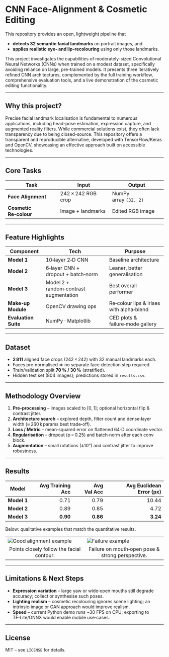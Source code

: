# CNN Face‑Alignment & Cosmetic Editing

This repository provides an open, lightweight pipeline that
* **detects 32 semantic facial landmarks** on portrait images, and
* **applies realistic eye‑ and lip‑recolouring** using only those landmarks.

This project investigates the capabilities of moderately-sized Convolutional Neural Networks (CNNs) when trained on a modest dataset, specifically avoiding reliance on large, pre-trained models. It presents three iteratively refined CNN architectures, complemented by the full training workflow, comprehensive evaluation tools, and a live demonstration of the cosmetic editing functionality.

---
## Why this project?
Precise facial landmark localisation is fundamental to numerous applications, including head-pose estimation, expression capture, and augmented reality filters. While commercial solutions exist, they often lack transparency due to being closed-source. This repository offers a transparent and reproducible alternative, developed with TensorFlow/Keras and OpenCV, showcasing an effective approach built on accessible technologies.

---
## Core Tasks
| Task | Input | Output |
|------|-------|--------|
| **Face Alignment** | 242 × 242 RGB crop | NumPy array `(32, 2)` |
| **Cosmetic Re‑colour** | Image + landmarks | Edited RGB image |

---
## Feature Highlights
| Component | Tech | Purpose |
|-----------|------|---------|
| **Model 1** | 10‑layer 2‑D CNN | Baseline architecture |
| **Model 2** | 6‑layer CNN + dropout + batch‑norm | Leaner, better generalisation |
| **Model 3** | Model 2 + random‑contrast augmentation | Best overall performer |
| **Make‑up Module** | OpenCV drawing ops | Re‑colour lips & irises with alpha‑blend |
| **Evaluation Suite** | NumPy · Matplotlib | CED plots & failure‑mode gallery |

---
## Dataset
* **2 811** aligned face crops (242 × 242) with 32 manual landmarks each.
* Faces pre‑normalised ⇒ no separate face‑detection step required.
* Train/validation split **70 % / 30 %** (stratified).
* Hidden test set (804 images); predictions stored in `results.csv`.

---
## Methodology Overview
1. **Pre‑processing** – images scaled to [0, 1]; optional horizontal flip & contrast jitter.
2. **Architecture search** – explored depth, filter count and dense‑layer width (≈ 260 k params best trade‑off).
3. **Loss / Metric** – mean‑squared error on flattened 64‑D coordinate vector.
4. **Regularisation** – dropout (p = 0.25) and batch‑norm after each conv block.
5. **Augmentation** – small rotations (±10°) and contrast jitter to improve robustness.

---
## Results
| Model | Avg Training Acc | Avg Val Acc | Avg Euclidean Error (px) |
|-------|----------------:|-----------:|-------------------------:|
| **Model 1** | 0.71 | 0.79 | 10.44 |
| **Model 2** | 0.89 | 0.85 | 4.72 |
| **Model 3** | **0.90** | **0.86** | **3.24** |

Below: qualitative examples that match the quantitative results.

<table><tr><td width="48%"><img src="docs/assets/qual_good.gif" alt="Good alignment example"></td><td width="48%"><img src="docs/assets/qual_fail.gif" alt="Failure example"></td></tr><tr><td align="center">Points closely follow the facial contour.</td><td align="center">Failure on mouth‑open pose & strong perspective.</td></tr></table>

---
## Limitations & Next Steps
* **Expression variation** – large yaw or wide‑open mouths still degrade accuracy; collect or synthesise such poses.
* **Lighting realism** – cosmetic recolouring ignores scene lighting; an intrinsic‑image or GAN approach would improve realism.
* **Speed** – current Python demo runs ~30 FPS on CPU; exporting to TF‑Lite/ONNX would enable mobile use‑cases.

---
## License
MIT – see `LICENSE` for details.

